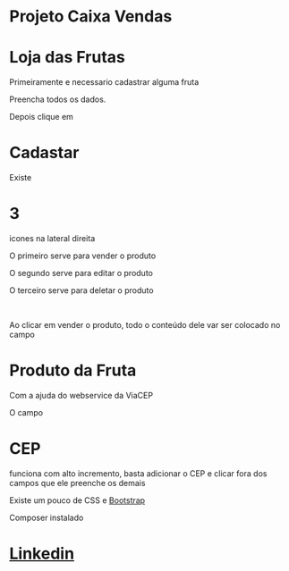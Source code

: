 # Projeto Caixa Vendas

<h1>Loja das Frutas</h1>
<p>Primeiramente e necessario cadastrar alguma fruta</p>
<P>Preencha todos os dados.</P>
<p>Depois clique em <h1>Cadastar</h1></p>
<p>Existe <h1>3</h1> icones na lateral direita</p>
<p>O primeiro serve para vender o produto</p>
<p>O segundo serve para editar o produto</p>
<p>O terceiro serve para deletar o produto</p>
</br>
<p>Ao clicar em vender o produto, todo o conteúdo dele var ser colocado no campo <h1>Produto da Fruta</h1></p>

<p>Com a ajuda do webservice da ViaCEP</p>
<p>O campo <h1>CEP</h1> funciona com alto incremento, basta adicionar o CEP e clicar fora dos campos que ele preenche os demais</p>

<p>Existe um pouco de CSS e <a href="https://getbootstrap.com">Bootstrap</a></p>

<p>Composer instalado</p>

<h1><a href="https://www.linkedin.com/in/diego-silva-0001/">Linkedin</a></h1>
